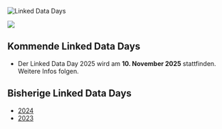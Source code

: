 ![Linked Data Days](/static-assets/img/linked-data-days.png)
  
![   ](/static-assets/img/white-space-2.jpg)

## Kommende Linked Data Days

* Der Linked Data Day 2025 wird am **10. November 2025** stattfinden. Weitere Infos folgen.

## Bisherige Linked Data Days

* [2024](/community/linked-data-day-2024/)
* [2023](/community/linked-data-day-2023/)
